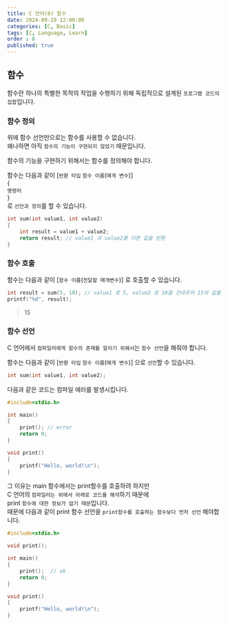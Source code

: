 ```yaml
---
title: C 언어(8) 함수
date: 2024-09-20 12:00:00
categories: [C, Basic]
tags: [C, Language, Learn]
order : 8
published: true
---
```


## 함수

함수란 하나의 특별한 목적의 작업을 수행하기 위해 독립적으로 설계된 `프로그램 코드의 집합`입니다.

### 함수 정의

위에 함수 선언만으로는 함수를 사용할 수 없습니다.  
왜나하면 아직 `함수의 기능이 구현되지 않았기` 때문입니다.

함수의 기능을 구현하기 위해서는 함수를 정의해야 합니다.

함수는 다음과 같이 [`반환 타입` `함수 이름`(`매개 변수`)]   
{    
    `명령어`  
 }  
로 `선언과 정의`를 할 수 있습니다.

```c
int sum(int value1, int value2)
{
    int result = value1 + value2; 
    return result; // value1 과 value2를 더한 값을 반환
}
```

### 함수 호출

함수는 다음과 같이 [`함수 이름`(`전달할 매개변수`)] 로 호출할 수 있습니다.

```c
int result = sum(5, 10); // value1 로 5, value2 로 10을 건네주어 15의 값을 반환받음
printf("%d", result);
```

>15

### 함수 선언

C 언어에서 `컴파일러에게 함수의 존재를 알리기 위해서`는 `함수 선언`을 해줘야 합니다.

함수는 다음과 같이 [`반환 타입` `함수 이름`(`매개 변수`)] 으로 `선언`할 수 있습니다.

```c
int sum(int value1, int value2);
```


다음과 같은 코드는 컴파일 에러를 발생시킵니다.

```c
#include<stdio.h>

int main()
{
	print(); // error
	return 0;
}

void print()   
{
	printf("Hello, world!\n");
}
```

그 이유는 main 함수에서는 print함수를 호출하려 하지만  
C 언어의 `컴파일러는 위에서 아래로 코드를 해석`하기 때문에  
print `함수에 대한 정보가 없기 때문`입니다.  
때문에 다음과 같이 print 함수 선언을 `print함수를 호출하는 함수보다 먼저 선언` 해야합니다.

```c
#include<stdio.h>

void print();

int main()
{
	print();  // ok
	return 0;
}

void print()   
{
	printf("Hello, world!\n");
}
```